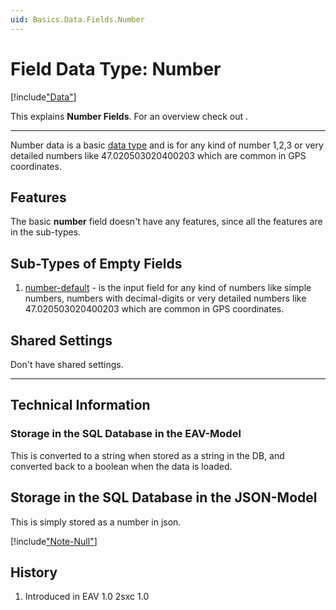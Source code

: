 ```yaml
---
uid: Basics.Data.Fields.Number
---
```


# Field Data Type: Number

[!include["Data"](~/basics/data/_shared-content-types.md)]

This explains **Number Fields**. For an overview check out [](xref:Basics.Data.Index).

---

Number data is a basic [data type](xref:Basics.Data.Fields.Index) and is for any kind of number 1,2,3 or very detailed numbers like 47.020503020400203 which are common in GPS coordinates. 


## Features 
The basic **number** field doesn't have any features, since all the features are in the sub-types. 

## Sub-Types of Empty Fields

1. [number-default](xref:Basics.Data.Fields.Number-Default) - is the input field for any kind of numbers like simple numbers, numbers with decimal-digits or very detailed numbers like 47.020503020400203 which are common in GPS coordinates.

## Shared Settings
Don't have shared settings.


--- 

## Technical Information

### Storage in the SQL Database in the EAV-Model

This is converted to a string when stored as a string in the DB, and converted back to a boolean when the data is loaded. 

## Storage in the SQL Database in the JSON-Model

This is simply stored as a number in json.

[!include["Note-Null"](./notes-null.md)]

## History
1. Introduced in EAV 1.0 2sxc 1.0